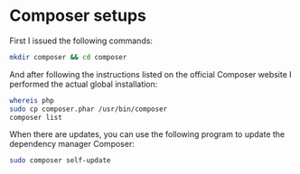 # Composer setups

First I issued the following commands:

```bash
mkdir composer && cd composer
```

And after following the instructions listed on the official Composer website I performed the actual global installation:

```bash
whereis php
sudo cp composer.phar /usr/bin/composer
composer list
```

When there are updates, you can use the following program to update the dependency manager Composer:

```bash
sudo composer self-update
```
